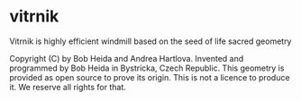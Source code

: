 # vitrnik 
Vitrnik is highly efficient windmill based on the seed of life sacred geometry

Copyright (C) by Bob Heida and Andrea Hartlova.
Invented and programmed by Bob Heida in Bystricka, Czech Republic.
This geometry is provided as open source to prove its origin.
This is not a licence to produce it. We reserve all rights for that.







